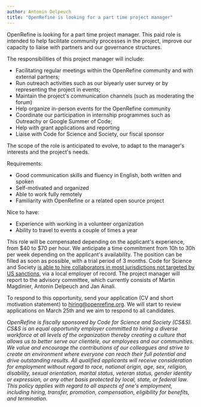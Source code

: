 ```yaml
---
author: Antonin Delpeuch
title: "OpenRefine is looking for a part time project manager"
---
```


OpenRefine is looking for a part time project manager.
This paid role is intended to help facilitate community processes in the project, improve our capacity to liaise with partners and our governance structures.

The responsibilities of this project manager will include:
* Facilitating regular meetings within the OpenRefine community and with external partners;
* Run outreach activities such as our biyearly user survey or by representing the project in events;
* Maintain the project's communication channels (such as moderating the forum)
* Help organize in-person events for the OpenRefine community
* Coordinate our participation in internship programmes such as Outreachy or Google Summer of Code;
* Help with grant applications and reporting
* Liaise with Code for Science and Society, our fiscal sponsor

The scope of the role is anticipated to evolve, to adapt to the manager's interests and the project's needs.

Requirements:
* Good communication skills and fluency in English, both written and spoken
* Self-motivated and organized
* Able to work fully remotely
* Familiarity with OpenRefine or a related open source project

Nice to have:
* Experience with working in a volunteer organization
* Ability to travel to events a couple of times a year

This role will be compensated depending on the applicant's experience, from $40 to $70 per hour.
We anticipate a time commitment from 10h to 30h per week depending on the applicant's availability.
The position can be filled as soon as possible, with a trial period of 3 months.
Code for Science and Society [is able to hire collaborators in most jurisdictions not targeted by US sanctions](https://www.codeforsociety.org/resources/international-hiring-guide), via a local employer of record.
The project manager will report to the advisory committee, which currently consists of Martin Magdinier, Antonin Delpeuch and Jan Ainali.

To respond to this opportunity, send your application (CV and short motivation statement) to hiring@openrefine.org.
We will start to review applications on March 25th and we aim to respond to all candidates.

*OpenRefine is fiscally sponsored by Code for Science and Society (CS&S). CS&S is an equal opportunity employer committed to hiring a diverse workforce at all levels of the organization thereby creating a culture that allows us to better serve our clientele, our employees and our communities. We value and encourage the contributions of our colleagues and strive to create an environment where everyone can reach their full potential and drive outstanding results. All qualified applicants will receive consideration for employment without regard to race, national origin, age, sex, religion, disability, sexual orientation, marital status, veteran status, gender identity or expression, or any other basis protected by local, state, or federal law. This policy applies with regard to all aspects of one's employment, including hiring, transfer, promotion, compensation, eligibility for benefits, and termination.*
